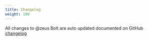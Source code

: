 ```yaml
---
title: Changelog
weight: 100
---
```


All changes to @zeus Bolt are  auto updated documented on GitHub [changelog](https://github.com/lara-zeus/bolt/blob/main/CHANGELOG.md) 
